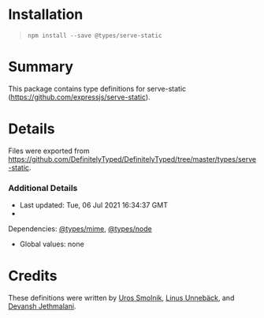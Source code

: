 # Installation

> `npm install --save @types/serve-static`

# Summary

This package contains type definitions for serve-static (https://github.com/expressjs/serve-static).

# Details

Files were exported from https://github.com/DefinitelyTyped/DefinitelyTyped/tree/master/types/serve-static.

### Additional Details

* Last updated: Tue, 06 Jul 2021 16:34:37 GMT
*
Dependencies: [@types/mime](https://npmjs.com/package/@types/mime), [@types/node](https://npmjs.com/package/@types/node)
* Global values: none

# Credits

These definitions were written
by [Uros Smolnik](https://github.com/urossmolnik), [Linus Unnebäck](https://github.com/LinusU),
and [Devansh Jethmalani](https://github.com/devanshj).

